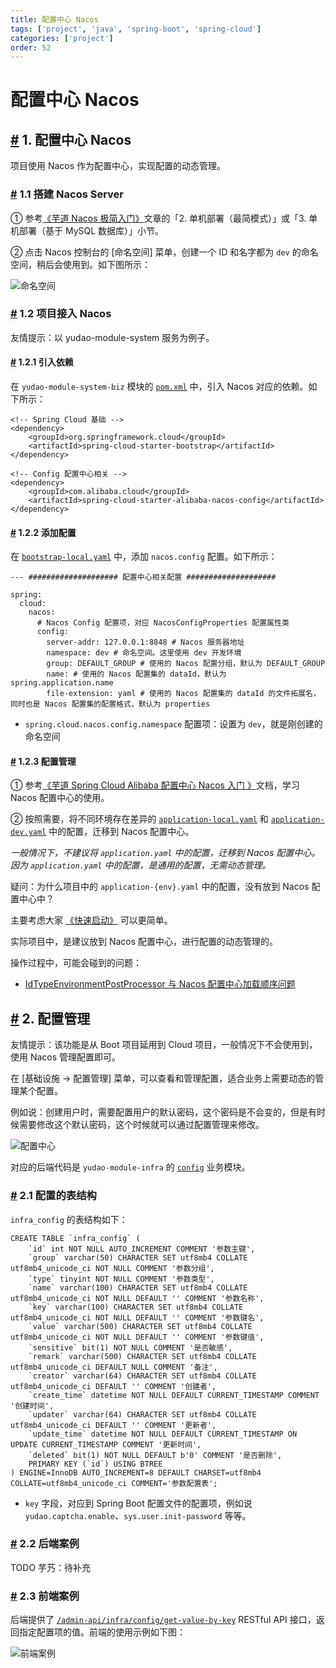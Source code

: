 ```yaml
---
title: 配置中心 Nacos
tags: ['project', 'java', 'spring-boot', 'spring-cloud']
categories: ['project']
order: 52
---
```

# 配置中心 Nacos

## [#](#_1-配置中心-nacos) 1. 配置中心 Nacos

 项目使用 Nacos 作为配置中心，实现配置的动态管理。

 ### [#](#_1-1-搭建-nacos-server) 1.1 搭建 Nacos Server

 ① 参考[《芋道 Nacos 极简入门》](https://www.iocoder.cn/Nacos/install/?qun)文章的「2. 单机部署（最简模式）」或「3. 单机部署（基于 MySQL 数据库）」小节。

 ② 点击 Nacos 控制台的 [命名空间] 菜单，创建一个 ID 和名字都为 `dev` 的命名空间，稍后会使用到。如下图所示：

 ![命名空间](https://cloud.iocoder.cn/img/%E6%B3%A8%E5%86%8C%E4%B8%AD%E5%BF%83/%E5%91%BD%E5%90%8D%E7%A9%BA%E9%97%B4.png)

 ### [#](#_1-2-项目接入-nacos) 1.2 项目接入 Nacos

 友情提示：以 yudao-module-system 服务为例子。

 #### [#](#_1-2-1-引入依赖) 1.2.1 引入依赖

 在 `yudao-module-system-biz` 模块的 [`pom.xml`](https://github.com/YunaiV/yudao-cloud/blob/master/yudao-module-system/yudao-module-system-biz/pom.xml) 中，引入 Nacos 对应的依赖。如下所示：


```
<!-- Spring Cloud 基础 -->
<dependency>
    <groupId>org.springframework.cloud</groupId>
    <artifactId>spring-cloud-starter-bootstrap</artifactId>
</dependency>

<!-- Config 配置中心相关 -->
<dependency>
    <groupId>com.alibaba.cloud</groupId>
    <artifactId>spring-cloud-starter-alibaba-nacos-config</artifactId>
</dependency>

```
#### [#](#_1-2-2-添加配置) 1.2.2 添加配置

 在 [`bootstrap-local.yaml`](https://github.com/YunaiV/yudao-cloud/blob/master/yudao-module-system/yudao-module-system-biz/src/main/resources/bootstrap-local.yaml#L12-L23) 中，添加 `nacos.config` 配置。如下所示：


```
--- #################### 配置中心相关配置 ####################

spring:
  cloud:
    nacos:
      # Nacos Config 配置项，对应 NacosConfigProperties 配置属性类
      config:
        server-addr: 127.0.0.1:8848 # Nacos 服务器地址
        namespace: dev # 命名空间。这里使用 dev 开发环境
        group: DEFAULT_GROUP # 使用的 Nacos 配置分组，默认为 DEFAULT_GROUP
        name: # 使用的 Nacos 配置集的 dataId，默认为 spring.application.name
        file-extension: yaml # 使用的 Nacos 配置集的 dataId 的文件拓展名，同时也是 Nacos 配置集的配置格式，默认为 properties

```
* `spring.cloud.nacos.config.namespace` 配置项：设置为 `dev`，就是刚创建的命名空间

 #### [#](#_1-2-3-配置管理) 1.2.3 配置管理

 ① 参考[《芋道 Spring Cloud Alibaba 配置中心 Nacos 入门 》](https://www.iocoder.cn/Spring-Cloud-Alibaba/Nacos-Config/?qun)文档，学习 Nacos 配置中心的使用。

 ② 按照需要，将不同环境存在差异的 [`application-local.yaml`](https://github.com/YunaiV/yudao-cloud/blob/master/yudao-module-system/yudao-module-system-biz/src/main/resources/application-local.yaml) 和 [`application-dev.yaml`](https://github.com/YunaiV/yudao-cloud/blob/master/yudao-module-system/yudao-module-system-biz/src/main/resources/application-dev.yaml) 中的配置，迁移到 Nacos 配置中心。

 *一般情况下，不建议将 `application.yaml` 中的配置，迁移到 Nacos 配置中心。因为 `application.yaml` 中的配置，是通用的配置，无需动态管理。*

 疑问：为什么项目中的 `application-{env}.yaml` 中的配置，没有放到 Nacos 配置中心中？

 主要考虑大家 [《快速启动》](/quick-start) 可以更简单。

 实际项目中，是建议放到 Nacos 配置中心，进行配置的动态管理的。

 操作过程中，可能会碰到的问题：

 * [IdTypeEnvironmentPostProcessor 与 Nacos 配置中心加载顺序问题](https://gitee.com/zhijiantianya/yudao-cloud/issues/I5W2N0)

 ## [#](#_2-配置管理) 2. 配置管理

 友情提示：该功能是从 Boot 项目延用到 Cloud 项目，一般情况下不会使用到，使用 Nacos 管理配置即可。

 在 [基础设施 -> 配置管理] 菜单，可以查看和管理配置，适合业务上需要动态的管理某个配置。

 例如说：创建用户时，需要配置用户的默认密码，这个密码是不会变的，但是有时候需要修改这个默认密码，这个时候就可以通过配置管理来修改。

 ![配置中心](https://cloud.iocoder.cn/img/%E9%85%8D%E7%BD%AE%E4%B8%AD%E5%BF%83/01.png)

 对应的后端代码是 `yudao-module-infra` 的 [`config`](https://github.com/YunaiV/yudao-cloud/blob/master/yudao-module-infra/yudao-module-infra-biz/src/main/java/cn/iocoder/yudao/module/infra/service/config/) 业务模块。

 ### [#](#_2-1-配置的表结构) 2.1 配置的表结构

 `infra_config` 的表结构如下：


```
CREATE TABLE `infra_config` (
    `id` int NOT NULL AUTO_INCREMENT COMMENT '参数主键',
    `group` varchar(50) CHARACTER SET utf8mb4 COLLATE utf8mb4_unicode_ci NOT NULL COMMENT '参数分组',
    `type` tinyint NOT NULL COMMENT '参数类型',
    `name` varchar(100) CHARACTER SET utf8mb4 COLLATE utf8mb4_unicode_ci NOT NULL DEFAULT '' COMMENT '参数名称',
    `key` varchar(100) CHARACTER SET utf8mb4 COLLATE utf8mb4_unicode_ci NOT NULL DEFAULT '' COMMENT '参数键名',
    `value` varchar(500) CHARACTER SET utf8mb4 COLLATE utf8mb4_unicode_ci NOT NULL DEFAULT '' COMMENT '参数键值',
    `sensitive` bit(1) NOT NULL COMMENT '是否敏感',
    `remark` varchar(500) CHARACTER SET utf8mb4 COLLATE utf8mb4_unicode_ci DEFAULT NULL COMMENT '备注',
    `creator` varchar(64) CHARACTER SET utf8mb4 COLLATE utf8mb4_unicode_ci DEFAULT '' COMMENT '创建者',
    `create_time` datetime NOT NULL DEFAULT CURRENT_TIMESTAMP COMMENT '创建时间',
    `updater` varchar(64) CHARACTER SET utf8mb4 COLLATE utf8mb4_unicode_ci DEFAULT '' COMMENT '更新者',
    `update_time` datetime NOT NULL DEFAULT CURRENT_TIMESTAMP ON UPDATE CURRENT_TIMESTAMP COMMENT '更新时间',
    `deleted` bit(1) NOT NULL DEFAULT b'0' COMMENT '是否删除',
    PRIMARY KEY (`id`) USING BTREE
) ENGINE=InnoDB AUTO_INCREMENT=8 DEFAULT CHARSET=utf8mb4 COLLATE=utf8mb4_unicode_ci COMMENT='参数配置表';

```
* `key` 字段，对应到 Spring Boot 配置文件的配置项，例如说 `yudao.captcha.enable`、`sys.user.init-password` 等等。

 ### [#](#_2-2-后端案例) 2.2 后端案例

 TODO 芋艿：待补充

 ### [#](#_2-3-前端案例) 2.3 前端案例

 后端提供了 [`/admin-api/infra/config/get-value-by-key`](https://github.com/YunaiV/yudao-cloud/blob/master/yudao-module-infra/yudao-module-infra-biz/src/main/java/cn/iocoder/yudao/module/infra/controller/admin/config/ConfigController.java#L70-L82) RESTful API 接口，返回指定配置项的值。前端的使用示例如下图：

 ![前端案例](https://cloud.iocoder.cn/img/%E9%85%8D%E7%BD%AE%E4%B8%AD%E5%BF%83/07-vue3.png)
